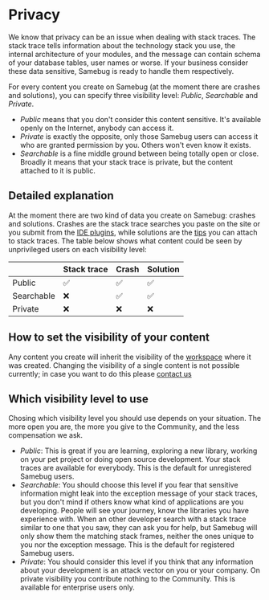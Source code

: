 # Privacy

We know that privacy can be an issue when dealing with stack traces. The stack trace tells information about the technology stack you use, the internal architecture of your modules, and the message can contain schema of your database tables, user names or worse. If your business consider these data sensitive, Samebug is ready to handle them respectively.

For every content you create on Samebug (at the moment there are crashes and solutions), you can specify three visibility level: *Public*, *Searchable* and *Private*.
 - *Public* means that you don't consider this content sensitive. It's available openly on the Internet, anybody can access it.
 - *Private* is exactly the opposite, only those Samebug users can access it who are granted permission by you. Others won't even know it exists.
 - *Searchable* is a fine middle ground between being totally open or close. Broadly it means that your stack trace is private, but the content attached to it is public.

## Detailed explanation

At the moment there are two kind of data you create on Samebug: crashes and solutions.
Crashes are the stack trace searches you paste on the site or you submit from the [IDE plugins](/docs/integration/intellij-idea/install),
while solutions are the [tips](/docs/write-tip) you can attach to stack traces. The table below shows what content could be seen
by unprivileged users on each visibility level:

| | Stack trace | Crash | Solution |
|---|---|---|---|
| Public     | ✅ | ✅ | ✅ |
| Searchable | ❌ | ✅ | ✅ |
| Private    | ❌ | ❌ | ❌ |

## How to set the visibility of your content

Any content you create will inherit the visibility of the [workspace](/docs/workspace) where it was created.
Changing the visibility of a single content is not possible currently; in case you want to do this please [contact us](mailto:hello@samebug.io)

## Which visibility level to use

Chosing which visibility level you should use depends on your situation. The more open you are, the more you give to the Community, and the less compensation we ask.

- *Public*: This is great if you are learning, exploring a new library, working on your pet project or doing open source development. Your stack traces are available for everybody. This is the default for unregistered Samebug users.
- *Searchable*: You should choose this level if you fear that sensitive information might leak into the exception message of your stack traces, but you don't mind if others know what kind of applications are you developing. People will see your journey, know the libraries you have experience with. When an other developer search with a stack trace similar to one that you saw, they can ask you for help, but Samebug will only show them the matching stack frames, neither the ones unique to you nor the exception message. This is the default for registered Samebug users.
- *Private*: You should consider this level if you think that any information about your development is an attack vector on you or your company. On private visibility you contribute nothing to the Community. This is available for enterprise users only.
